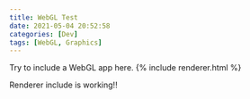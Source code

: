 ```yaml
---
title: WebGL Test
date: 2021-05-04 20:52:58 
categories: [Dev]
tags: [WebGL, Graphics]
---
```


Try to include a WebGL app here.
{% include renderer.html %}

Renderer include is working!!
